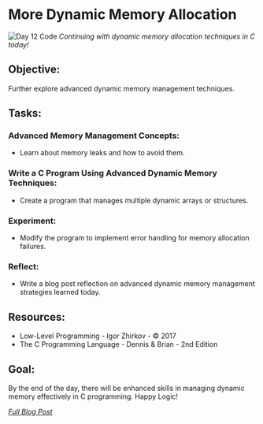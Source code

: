 # More Dynamic Memory Allocation

![Day 12 Code]()
*Continuing with dynamic memory allocation techniques in C today!*

## Objective:
Further explore advanced dynamic memory management techniques.

## Tasks:

### Advanced Memory Management Concepts:
  * Learn about memory leaks and how to avoid them.
  
### Write a C Program Using Advanced Dynamic Memory Techniques:
  * Create a program that manages multiple dynamic arrays or structures.
  
### Experiment:
  * Modify the program to implement error handling for memory allocation failures.
  
### Reflect:
  * Write a blog post reflection on advanced dynamic memory management strategies learned today.

## Resources:
  - Low-Level Programming - Igor Zhirkov - © 2017
  - The C Programming Language - Dennis & Brian - 2nd Edition

## Goal:
By the end of the day, there will be enhanced skills in managing dynamic memory effectively in C programming. Happy Logic!

*[Full Blog Post](https://blog.sinamathew.tech/series/100days-of-low-level/c-more-dynamic-memory-allocation)*